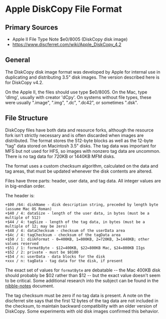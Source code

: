 ﻿# Apple DiskCopy File Format #

## Primary Sources ##

- Apple II File Type Note $e0/8005 (DiskCopy disk image)
- https://www.discferret.com/wiki/Apple_DiskCopy_4.2

## General ##

The DiskCopy disk image format was developed by Apple for internal use in duplicating and
distributing 3.5" disk images.  The version described here is for DiskCopy v4.2.

On the Apple II, the files should use type $e0/8005.  On the Mac, type 'dImg', usually with
creator 'dCpy'.  On systems without file types, these were usually ".image", ".img", ".dc",
".dc42", or sometimes ".dsk".

## File Structure ##

DiskCopy files have both data and resource forks, although the resource fork isn't strictly
necessary and is often discarded when images are distributed.  The format stores the 512-byte
blocks as well as the 12-byte "tag" data stored on Macintosh 3.5" disks.  The tag data was
important for MFS but not used for HFS, so images with nonzero tag data are uncommon.  There is
no tag data for 720KB or 1440KB MFM disks.

The format uses a custom checksum algorithm, calculated on the data and tag areas, that must be
updated whenever the disk contents are altered.

Files have three parts: header, user data, and tag data.  All integer values are in big-endian
order.

The header is:
```
+$00 /64: diskName - disk description string, preceded by length byte (assume Mac OS Roman)
+$40 / 4: dataSize - length of the user data, in bytes (must be a multiple of 512)
+$44 / 4: tagSize - length of the tag data, in bytes (must be a multiple of 12; may be zero)
+$48 / 4: dataChecksum - checksum of the userData area
+$4c / 4: tagChecksum - checksum of the tagData area
+$50 / 1: diskFormat - 0=400KB, 1=800KB, 2=720KB, 3=1440KB; other values reserved
+$51 / 1: formatByte - $12=400KB, $22=800KB Mac, $24=800KB IIgs
+$52 / 2: private - must be $0100
+$54 / n: userData - data blocks for the disk
+xxx / n: tagData - tag data for the disk, if present
```

The exact set of values for `formatByte` are debatable -- the Mac 400KB disk should probably
be $02 rather than $12 -- but the exact value doesn't seem to be critical.  Some additional
research into the subject can be found in the [nibble-notes](Nibble-notes.md) document.

The tag checksum must be zero if no tag data is present.  A note on the discferret site says that
the first 12 bytes of the tag data are not included in the checksum, to maintain backward
compatibility with an older version of DiskCopy.  Some experiments with old disk images
confirmed this behavior.
